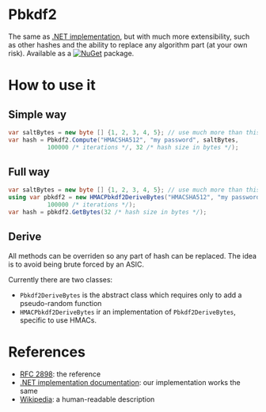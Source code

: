 # Pbkdf2

The same as [.NET implementation](https://learn.microsoft.com/en-us/dotnet/api/system.security.cryptography.rfc2898derivebytes), but with much more extensibility, such as other hashes and the ability to replace any algorithm part (at your own risk).
Available as a [![NuGet](https://img.shields.io/nuget/v/Pbkdf2.svg?style=flat-square)](https://www.nuget.org/packages/Pbkdf2) package.

# How to use it

## Simple way

```csharp
var saltBytes = new byte [] {1, 2, 3, 4, 5}; // use much more than this!
var hash = Pbkdf2.Compute("HMACSHA512", "my password", saltBytes, 
           100000 /* iterations */, 32 /* hash size in bytes */);
```

## Full way

```csharp
var saltBytes = new byte [] {1, 2, 3, 4, 5}; // use much more than this!
using var pbkdf2 = new HMACPbkdf2DeriveBytes("HMACSHA512", "my password", saltBytes, 
           100000 /* iterations */);
var hash = pbkdf2.GetBytes(32 /* hash size in bytes */);
```

## Derive

All methods can be overriden so any part of hash can be replaced.
The idea is to avoid being brute forced by an ASIC.

Currently there are two classes:
- `Pbkdf2DeriveBytes` is the abstract class which requires only to add a pseudo-random function
- `HMACPbkdf2DeriveBytes` ir an implementation of `Pbkdf2DeriveBytes`, specific to use HMACs.

# References

- [RFC 2898](https://www.rfc-editor.org/rfc/rfc2898): the reference
- [.NET implementation documentation](https://learn.microsoft.com/en-us/dotnet/api/system.security.cryptography.rfc2898derivebytes): our implementation works the same
- [Wikipedia](https://en.wikipedia.org/wiki/PBKDF2): a human-readable description
